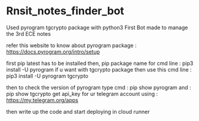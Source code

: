# Rnsit_notes_finder_bot
 Used pyrogram tgcrypto package with python3
 First Bot made to manage the 3rd ECE notes 
 
 refer this website to know about pyrogram package : https://docs.pyrogram.org/intro/setup 
 
 first pip latest has to be installed then,
 pip package name for cmd line :  pip3 install -U pyrogram
 if u want with tgcrypto package then use this cmd line : pip3 install -U pyrogram tgcrypto
 
 then to check the version of pyrogram type cmd : pip show pyrogram
                                            and : pip show tgcrypto
get api_key for ur telegram account using : https://my.telegram.org/apps

then write up the code and start deploying in cloud runner
